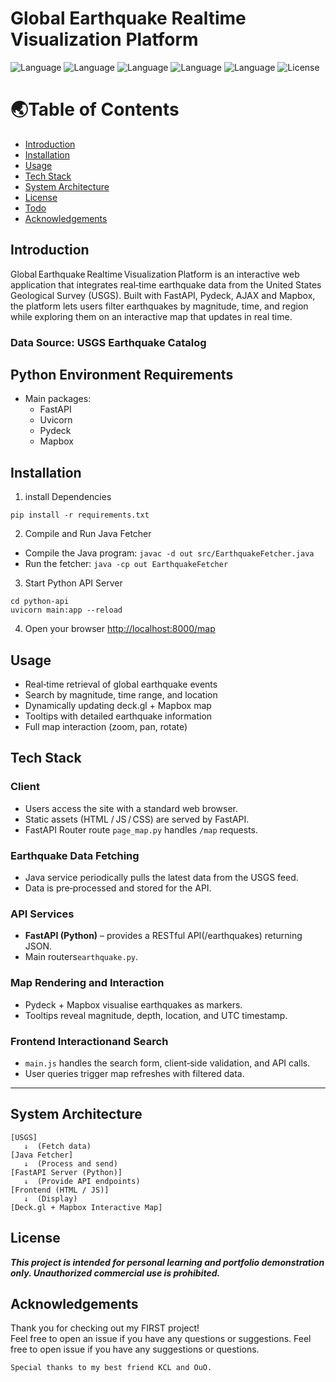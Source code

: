 # Global Earthquake Realtime Visualization Platform
![Language](https://img.shields.io/badge/language-python-blue)
![Language](https://img.shields.io/badge/language-JS-yellow)
![Language](https://img.shields.io/badge/language-JAVA-red)
![Language](https://img.shields.io/badge/language-CSS-purple)
![Language](https://img.shields.io/badge/language-HTML-brown)
![License](https://img.shields.io/badge/license-yes-yellow)

# 🌏Table of Contents 
- [Introduction](#introduction)
- [Installation](#installation)
- [Usage](#usage)
- [Tech Stack](#tech-stack)
- [System Architecture](#system-architecture)
- [License](#license)
- [Todo](#todo)
- [Acknowledgements](#acknowledgements)

  
## Introduction
Global Earthquake Realtime Visualization Platform is an interactive web application that integrates real‑time earthquake data from the United States Geological Survey (USGS). Built with FastAPI, Pydeck, AJAX and Mapbox, the platform lets users filter earthquakes by magnitude, time, and region while exploring them on an interactive map that updates in real time.  
### Data Source: USGS Earthquake Catalog  

## Python Environment Requirements
- Main packages:
  - FastAPI
  - Uvicorn
  - Pydeck
  - Mapbox

## Installation
1. install Dependencies
```
pip install -r requirements.txt
```
2. Compile and Run Java Fetcher
- Compile the Java program:
  ```javac -d out src/EarthquakeFetcher.java```
- Run the fetcher:
  ```java -cp out EarthquakeFetcher```
3. Start Python API Server
```
cd python-api
uvicorn main:app --reload
```
4. Open your browser <http://localhost:8000/map>

## Usage
- Real‑time retrieval of global earthquake events
- Search by magnitude, time range, and location
- Dynamically updating deck.gl + Mapbox map
- Tooltips with detailed earthquake information
- Full map interaction (zoom, pan, rotate)

## Tech Stack
### Client
  - Users access the site with a standard web browser.
  - Static assets (HTML / JS / CSS) are served by FastAPI.
  - FastAPI Router route `page_map.py` handles `/map` requests.  
### Earthquake Data Fetching
  - Java service periodically pulls the latest data from the USGS feed.
  - Data is pre‑processed and stored for the API. 
### API Services
  - **FastAPI (Python)** –  provides a RESTful API(/earthquakes) returning JSON.
  - Main routers`earthquake.py`.  
### Map Rendering and Interaction
  - Pydeck + Mapbox visualise earthquakes as markers.
  - Tooltips reveal magnitude, depth, location, and UTC timestamp. 
### Frontend Interactionand Search
  - `main.js` handles the search form, client‑side validation, and API calls.
  - User queries trigger map refreshes with filtered data.    

---
## System Architecture

```
[USGS] 
   ↓  (Fetch data)
[Java Fetcher]
   ↓  (Process and send)
[FastAPI Server (Python)]
   ↓  (Provide API endpoints)
[Frontend (HTML / JS)]
   ↓  (Display)
[Deck.gl + Mapbox Interactive Map]
```
## License  
***This project is intended for personal learning and portfolio demonstration only. Unauthorized commercial use is prohibited.***

## Acknowledgements 
Thank you for checking out my FIRST project!  
Feel free to open an issue if you have any questions or suggestions.
Feel free to open issue if you have any suggestions or questions.
  
`Special thanks to my best friend KCL and OuO.`
